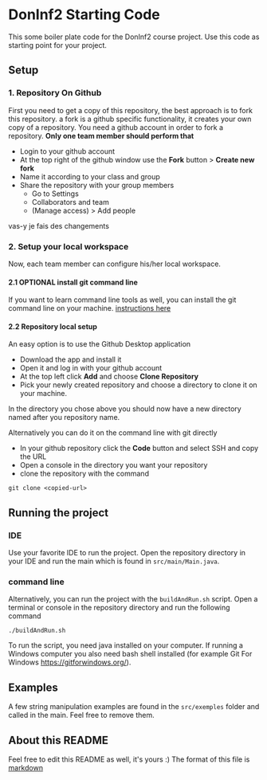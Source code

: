# DonInf2 Starting Code
This some boiler plate code for the DonInf2 course project. Use this code as starting point for your project.

## Setup
### 1. Repository On Github
First you need to get a copy of this repository, the best approach is to fork this repository. a fork is a github specific functionality, it creates your own copy of a repository. You need a github account in order to fork a repository.
**Only one team member should perform that**
- Login to your github account
- At the top right of the github window use the **Fork** button > **Create new fork**
- Name it <M53-X-groupname> according to your class and group
- Share the repository with your group members
    - Go to Settings
    - Collaborators and team
    - (Manage access) > Add people

vas-y je fais des changements


### 2. Setup your local workspace

Now, each team member can configure his/her local workspace.

#### 2.1 OPTIONAL install git command line
If you want to learn command line tools as well, you can install the git command line on your machine.
[instructions here](https://github.com/git-guides/install-git)

#### 2.2 Repository local setup

An easy option is to use the Github Desktop application
- Download the app and install it
- Open it and log in with your github account
- At the top left click **Add** and choose **Clone Repository**
- Pick your newly created repository and choose a directory to clone it on your machine.

In the directory you chose above you should now have a new directory named after you repository name.

Alternatively you can do it on the command line with git directly
- In your github repository click the **Code** button and select SSH and copy the URL
- Open a console in the directory you want your repository
- clone the repository with the command
```
git clone <copied-url>
```

## Running the project

### IDE
Use your favorite IDE to run the project. Open the repository directory in your IDE and run the main which is found in `src/main/Main.java`.

### command line
Alternatively, you can run the project with the `buildAndRun.sh` script. Open a terminal or console in the repository directory and run the following command

```
./buildAndRun.sh
```

To run the script, you need java installed on your computer.
If running a Windows computer you also need bash shell installed (for example Git For Windows https://gitforwindows.org/).

## Examples
A few string manipulation examples are found in the `src/exemples` folder and called in the main. Feel free to remove them.

## About this README
Feel free to edit this README as well, it's yours :)
The format of this file is [markdown](https://markdownlivepreview.com/)

